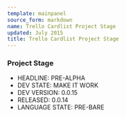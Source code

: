 ```yaml
---
template: mainpanel
source_form: markdown
name: Trello Cardlist Project Stage
updated: July 2015
title: Trello Cardlist Project Stage
---
```

### Project Stage

* HEADLINE: PRE-ALPHA
* DEV STATE: MAKE IT WORK
* DEV VERSION: 0.0.15
* RELEASED: 0.0.14
* LANGUAGE STATE: PRE-BARE
